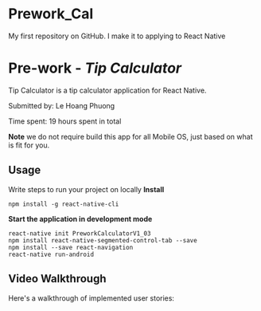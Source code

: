 # Prework_Cal
My first repository on GitHub. I make it to applying to React Native
# Pre-work - *Tip Calculator*

Tip Calculator is a tip calculator application for React Native.

Submitted by: Le Hoang Phuong

Time spent: 19 hours spent in total

**Note** we do not require build this app for all Mobile OS, just based on what is fit for you.

## Usage 

Write steps to run your project on locally
**Install**
```
npm install -g react-native-cli
```

**Start the application in development mode**

```
react-native init PreworkCalculatorV1_03
npm install react-native-segmented-control-tab --save
npm install --save react-navigation
react-native run-android
```



## Video Walkthrough 

Here's a walkthrough of implemented user stories:

<blockquote class="imgur-embed-pub" lang="en" data-id="xUtt8Xn"><a href="//imgur.com/xUtt8Xn"></a></blockquote><script async src="//s.imgur.com/min/embed.js" charset="utf-8"></script>

